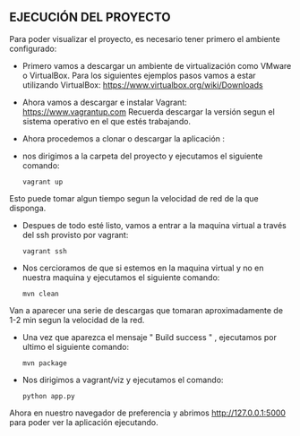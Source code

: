 ## EJECUCIÓN DEL PROYECTO
 
 Para poder visualizar el proyecto, es necesario tener primero el ambiente configurado:
 * Primero vamos a descargar un ambiente de virtualización como VMware o VirtualBox. Para los siguientes ejemplos pasos vamos a estar utilizando VirtualBox:
    https://www.virtualbox.org/wiki/Downloads
 * Ahora vamos a descargar e instalar Vagrant: 
    https://www.vagrantup.com
Recuerda descargar la versión segun el sistema operativo en el que estés trabajando.

* Ahora procedemos a clonar o descargar la aplicación : 
* nos dirigimos a la carpeta del proyecto y ejecutamos el siguiente comando:
  ```
  vagrant up 
  ``` 
 Esto puede tomar algun tiempo segun la velocidad de red de la que disponga. 
 
 * Despues de todo esté listo, vamos a entrar a la maquina virtual a través del ssh provisto por vagrant: 
    ```
    vagrant ssh
    ``` 
 
 * Nos cercioramos de que si estemos en la maquina virtual y no en nuestra maquina y ejecutamos el siguiente comando: 
 
    ```
    mvn clean
    ``` 
    
Van a aparecer una serie de descargas que tomaran aproximadamente de 1-2 min segun la velocidad de la red. 

* Una vez que aparezca el mensaje " Build success " , ejecutamos por ultimo el siguiente comando: 

   ```
   mvn package
   ``` 
   
* Nos dirigimos a vagrant/viz y ejecutamos el comando:
    ```
    python app.py
    ```

Ahora en nuestro navegador de preferencia y abrimos http://127.0.0.1:5000  para poder ver la aplicación ejecutando.
 
